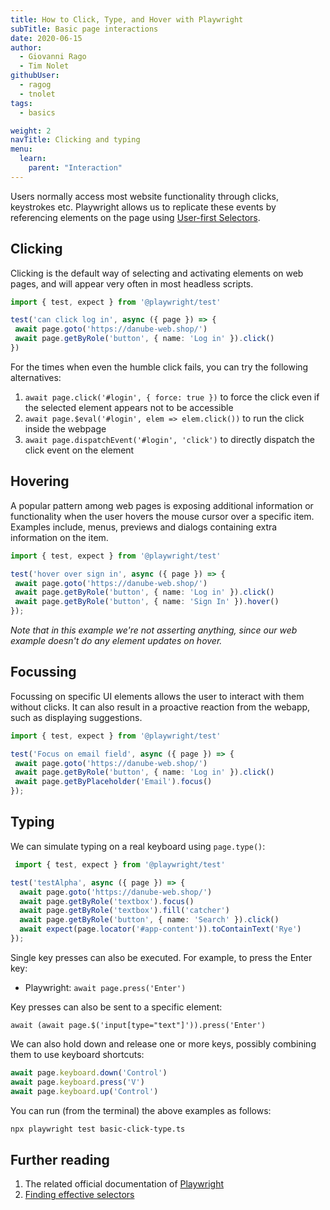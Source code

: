 ```yaml
---
title: How to Click, Type, and Hover with Playwright
subTitle: Basic page interactions
date: 2020-06-15
author:
  - Giovanni Rago
  - Tim Nolet
githubUser:
  - ragog
  - tnolet
tags:
  - basics

weight: 2
navTitle: Clicking and typing
menu:
  learn:
    parent: "Interaction"
---
```


Users normally access most website functionality through clicks, keystrokes etc. Playwright allows us to replicate these events by referencing elements on the page using [User-first Selectors](https://www.checklyhq.com/blog/playwright-user-first-selectors/).

<!-- more -->

## Clicking

Clicking is the default way of selecting and activating elements on web pages, and will appear very often in most headless scripts.

 ```ts {title="basic-click.spec.ts"}
import { test, expect } from '@playwright/test'

test('can click log in', async ({ page }) => {
  await page.goto('https://danube-web.shop/')
  await page.getByRole('button', { name: 'Log in' }).click()
})
 ```


For the times when even the humble click fails, you can try the following alternatives:
1. `await page.click('#login', { force: true })` to force the click even if the selected element appears not to be accessible
2. `await page.$eval('#login', elem => elem.click())` to run the click inside the webpage
3. `await page.dispatchEvent('#login', 'click')` to directly dispatch the click event on the element

## Hovering

A popular pattern among web pages is exposing additional information or functionality when the user hovers the mouse cursor over a specific item. Examples include, menus, previews and dialogs containing extra information on the item.

 ```ts {title="basic-hover.spec.ts"}
import { test, expect } from '@playwright/test'

test('hover over sign in', async ({ page }) => {
  await page.goto('https://danube-web.shop/')
  await page.getByRole('button', { name: 'Log in' }).click()
  await page.getByRole('button', { name: 'Sign In' }).hover()
});
 ```
*Note that in this example we're not asserting anything, since our web example doesn't do any element updates on hover.*

## Focussing

Focussing on specific UI elements allows the user to interact with them without clicks. It can also result in a proactive reaction from the webapp, such as displaying suggestions.

 ```ts {title="basic-focus.spec.ts"}
import { test, expect } from '@playwright/test'

test('Focus on email field', async ({ page }) => {
  await page.goto('https://danube-web.shop/')
  await page.getByRole('button', { name: 'Log in' }).click()
  await page.getByPlaceholder('Email').focus()
});
 ```
## Typing

We can simulate typing on a real keyboard using `page.type()`:

```ts {title="basic-type.spec.ts"}
 import { test, expect } from '@playwright/test'

test('testAlpha', async ({ page }) => {
  await page.goto('https://danube-web.shop/')
  await page.getByRole('textbox').focus()
  await page.getByRole('textbox').fill('catcher')
  await page.getByRole('button', { name: 'Search' }).click()
  await expect(page.locator('#app-content')).toContainText('Rye')
});
 ```

Single key presses can also be executed. For example, to press the Enter key:
- Playwright: `await page.press('Enter')`

Key presses can also be sent to a specific element:

`await (await page.$('input[type="text"]')).press('Enter')`

We can also hold down and release one or more keys, possibly combining them to use keyboard shortcuts:

```ts
await page.keyboard.down('Control')
await page.keyboard.press('V')
await page.keyboard.up('Control')
```

You can run (from the terminal) the above examples as follows:
```sh
npx playwright test basic-click-type.ts
```

## Further reading
1. The related official documentation of [Playwright](https://playwright.dev/docs/input#mouse-click) 
2. [Finding effective selectors](/learn/playwright/selectors/)
